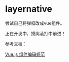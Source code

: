 # layernative

尝试自己将弹框改成vue组件。

正在开发中，摸爬滚打中前进！


参考文档：

[Vue.js 组件编码规范](https://zhuanlan.zhihu.com/p/25654116)  
